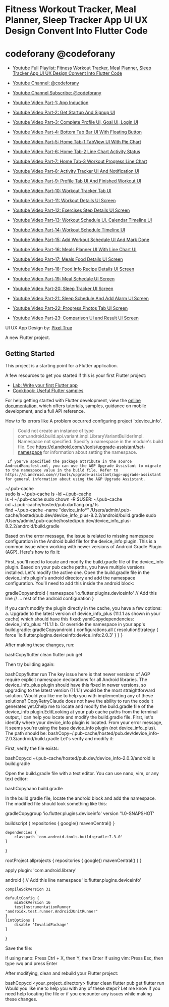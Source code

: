 # Fitness Workout Tracker, Meal Planner, Sleep Tracker App UI UX Design Convent Into Flutter Code

# codeforany @codeforany

- [Youtube Full Playlist: Fitness Workout Tracker, Meal Planner, Sleep Tracker App UI UX Design Convent Into Flutter Code](https://www.youtube.com/playlist?list=PLzcRC7PA0xWR1AY-uvplpAYoDFzRdUHgQ)
- [Youtube Channel: @codeforany](https://www.youtube.com/channel/UCdQTp9wRK5vAOlEQZf9PHSg)
- [Youtube Channel Subscribe: @codeforany](https://www.youtube.com/channel/UCdQTp9wRK5vAOlEQZf9PHSg?sub_confirmation=1)

- [Youtube Video Part-1: App Induction](https://youtu.be/GZzMnrGNZEA)
- [Youtube Video Part-2: Get Startup And Signup UI](https://youtu.be/pDoH7oheZRk)
- [Youtube Video Part-3: Complete Profile UI, Goal UI, Login UI](https://youtu.be/GrINadeF1Ic)
- [Youtube Video Part-4: Bottom Tab Bar UI With Floating Button](https://youtu.be/JYJbK7vTCJk)
- [Youtube Video Part-5: Home Tab-1 TabView UI With Pie Chart](https://youtu.be/jd6C5qCQ0B4)
- [Youtube Video Part-6: Home Tab-2 Line Chart Activity Status](https://youtu.be/VwikPX-9_rs)
- [Youtube Video Part-7: Home Tab-3 Workout Progress Line Chart](https://youtu.be/UX0UuPx8aRg)
- [Youtube Video Part-8: Activity Tracker UI And Notification UI](https://youtu.be/OjvOxsVVJSo)
- [Youtube Video Part-9: Profile Tab UI And Finished Workout UI](https://youtu.be/cF-x4xq99fw)
- [Youtube Video Part-10: Workout Tracker Tab UI](https://youtu.be/AUIR0RKRQwo)
- [Youtube Video Part-11: Workout Details UI Screen](https://youtu.be/ftAi1kfXObk)
- [Youtube Video Part-12: Exercises Step Details UI Screen](https://youtu.be/3Dfn54U340k)
- [Youtube Video Part-13: Workout Schedule UI, Calendar Timeline UI ](https://youtu.be/vARI416CLUA)
- [Youtube Video Part-14: Workout Schedule Timeline UI](https://youtu.be/G2jFJ3-HmkU)
- [Youtube Video Part-15: Add Workout Schedule UI And Mark Done](https://youtu.be/LL52gqRlMs8)
- [Youtube Video Part-16: Meals Planner UI With Line Chart UI](https://youtu.be/SqAwLgftzBI)
- [Youtube Video Part-17: Meals Food Details UI Screen](https://youtu.be/ppzr1VOT51s)
- [Youtube Video Part-18: Food Info Recipe Details UI Screen](https://youtu.be/isu4tYpcwcI)
- [Youtube Video Part-19: Meal Schedule UI Screen](https://youtu.be/Gvhz0PZIrTs)
- [Youtube Video Part-20: Sleep Tracker UI Screen](https://youtu.be/8QrKRt3Avkc)
- [Youtube Video Part-21: Sleep Schedule And Add Alarm UI Screen](https://youtu.be/GacvUiYp0uU)
- [Youtube Video Part-22: Progress Photos Tab UI Screen](https://youtu.be/0HC306fRSg0)
- [Youtube Video Part-23: Comparison UI and Result UI Screen](https://youtu.be/puds7ztrQ-c)


UI UX App Design by: [Pixel True](https://www.pixeltrue.com/free-ui-kits/fitness-app-ui-kit)

A new Flutter project.

## Getting Started

This project is a starting point for a Flutter application.

A few resources to get you started if this is your first Flutter project:

- [Lab: Write your first Flutter app](https://docs.flutter.dev/get-started/codelab)
- [Cookbook: Useful Flutter samples](https://docs.flutter.dev/cookbook)

For help getting started with Flutter development, view the
[online documentation](https://docs.flutter.dev/), which offers tutorials,
samples, guidance on mobile development, and a full API reference.












How to fix errors like 
A problem occurred configuring project ':device_info'.
> Could not create an instance of type com.android.build.api.variant.impl.LibraryVariantBuilderImpl.
   > Namespace not specified. Specify a namespace in the module's build file. See https://d.android.com/r/tools/upgrade-assistant/set-namespace for information about setting the namespace.

     If you've specified the package attribute in the source AndroidManifest.xml, you can use the AGP Upgrade Assistant to migrate to the namespace value in the build file. Refer to https://d.android.com/r/tools/upgrade-assistant/agp-upgrade-assistant for general information about using the AGP Upgrade Assistant.


~/.pub-cache  
sudo ls ~/.pub-cache 
ls -ld ~/.pub-cache                                        
ls -l ~/.pub-cache
sudo chown -R $USER: ~/.pub-cache           
cd ~/.pub-cache/hosted/pub.dartlang.org/ 
ls       
find ~/.pub-cache -name "device_info*"
/Users/admin/.pub-cache/hosted/pub.dev/device_info_plus-8.2.2/android/build.gradle
sudo /Users/admin/.pub-cache/hosted/pub.dev/device_info_plus-8.2.2/android/build.gradle








Based on the error message, the issue is related to missing namespace configuration in the Android build file for the device_info plugin. This is a common issue when working with newer versions of Android Gradle Plugin (AGP). Here's how to fix it:

First, you'll need to locate and modify the build.gradle file of the device_info plugin. Based on your pub cache paths, you have multiple versions installed. Let's modify the active one.
Open the build.gradle file in the device_info plugin's android directory and add the namespace configuration. You'll need to add this inside the android block:

gradleCopyandroid {
    namespace 'io.flutter.plugins.deviceinfo'  // Add this line
    // ... rest of the android configuration
}

If you can't modify the plugin directly in the cache, you have a few options:
a. Upgrade to the latest version of device_info_plus (11.1.1 as shown in your cache) which should have this fixed:
yamlCopydependencies:
  device_info_plus: ^11.1.1
b. Or override the namespace in your app's build.gradle:
gradleCopyandroid {
  configurations.all {
    resolutionStrategy {
      force 'io.flutter.plugins.deviceinfo:device_info:2.0.3'
    }
  }
}

After making these changes, run:

bashCopyflutter clean
flutter pub get

Then try building again:

bashCopyflutter run
The key issue here is that newer versions of AGP require explicit namespace declarations for all Android libraries. The device_info_plus plugin should have this fixed in newer versions, so upgrading to the latest version (11.1.1) would be the most straightforward solution.
Would you like me to help you with implementing any of these solutions? CopyRetryClaude does not have the ability to run the code it generates yet.Chelp me to locate and modify the build.gradle file of the device_info plugin.EditLooking at your pub cache paths from the terminal output, I can help you locate and modify the build.gradle file.
First, let's identify where your device_info plugin is located. From your error message, it seems you're using the base device_info plugin (not device_info_plus).
The path should be:
bashCopy~/.pub-cache/hosted/pub.dev/device_info-2.0.3/android/build.gradle
Let's verify and modify it:

First, verify the file exists:

bashCopycd ~/.pub-cache/hosted/pub.dev/device_info-2.0.3/android
ls build.gradle

Open the build.gradle file with a text editor. You can use nano, vim, or any text editor:

bashCopynano build.gradle

In the build.gradle file, locate the android block and add the namespace. The modified file should look something like this:

gradleCopygroup 'io.flutter.plugins.deviceinfo'
version '1.0-SNAPSHOT'

buildscript {
    repositories {
        google()
        mavenCentral()
    }

    dependencies {
        classpath 'com.android.tools.build:gradle:7.3.0'
    }
}

rootProject.allprojects {
    repositories {
        google()
        mavenCentral()
    }
}

apply plugin: 'com.android.library'

android {
    // Add this line
    namespace 'io.flutter.plugins.deviceinfo'
    
    compileSdkVersion 31

    defaultConfig {
        minSdkVersion 16
        testInstrumentationRunner "androidx.test.runner.AndroidJUnitRunner"
    }
    lintOptions {
        disable 'InvalidPackage'
    }
}

Save the file:


If using nano: Press Ctrl + X, then Y, then Enter
If using vim: Press Esc, then type :wq and press Enter


After modifying, clean and rebuild your Flutter project:

bashCopycd <your_project_directory>
flutter clean
flutter pub get
flutter run
Would you like me to help you with any of these steps? Let me know if you need help locating the file or if you encounter any issues while making these changes.